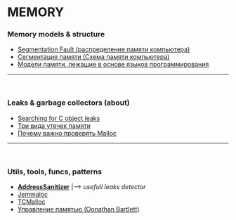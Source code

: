 
MEMORY
======

### Memory models & structure
* [Segmentation Fault (распределение памяти компьютера)](https://habr.com/en/company/nix/blog/277759/)
* [Сегментация памяти (Схема памяти компьютера)](https://habr.com/en/post/345766/)
* [Модели памяти, лежащие в основе языков программирования](https://habr.com/en/company/nix/blog/323624/)

---
<br/>  

### Leaks & garbage collectors (about)
* [Searching for C object leaks](https://blog.nelhage.com/2013/03/tracking-an-eventmachine-leak/#searching-for-c-object-leaks)
* [Три вида утечек памяти](https://habr.com/en/company/piter/blog/432072/)
* [Почему важно проверять Malloc](https://habr.com/en/company/pvs-studio/blog/348098/)

---
<br/>

### Utils, tools, funcs, patterns  
* [**AddressSanitizer**](https://github.com/google/sanitizers/wiki/AddressSanitizer)  |-->  *usefull leaks detector*
* [Jemmaloc](http://jemalloc.net/jemalloc.3.html)
* [TCMalloc](http://goog-perftools.sourceforge.net/doc/tcmalloc.html)
* [Управление памятью (Оonathan Bartlett)](https://habr.com/en/post/270009/)

